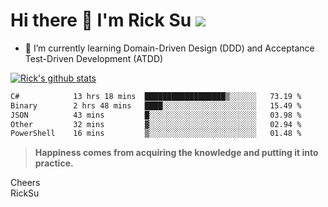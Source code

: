 # Hi there 👋 I'm Rick Su ![](https://komarev.com/ghpvc/?username=ricksu978)
<!--
**ricksu978/ricksu978** is a ✨ _special_ ✨ repository because its `README.md` (this file) appears on your GitHub profile.

Here are some ideas to get you started:

- 🔭 I’m currently working on ...
-->
- 🌱 I’m currently learning Domain-Driven Design (DDD) and Acceptance Test-Driven Development (ATDD)
<!--
- 👯 I’m looking to collaborate on ...
- 🤔 I’m looking for help with ...
- 💬 Ask me about ...
- 📫 How to reach me: ...
- 😄 Pronouns: ...
- ⚡ Fun fact: ...
-->
[![Rick's github stats](https://github-readme-stats.vercel.app/api?username=ricksu978&theme=dark)](https://github.com/ricksu978/ricksu978)

<!--START_SECTION:waka-->

```txt
C#            13 hrs 18 mins  ██████████████████▒░░░░░░   73.19 %
Binary        2 hrs 48 mins   ████░░░░░░░░░░░░░░░░░░░░░   15.49 %
JSON          43 mins         █░░░░░░░░░░░░░░░░░░░░░░░░   03.98 %
Other         32 mins         ▓░░░░░░░░░░░░░░░░░░░░░░░░   02.94 %
PowerShell    16 mins         ▒░░░░░░░░░░░░░░░░░░░░░░░░   01.48 %
```

<!--END_SECTION:waka-->

> **Happiness comes from acquiring the knowledge and putting it into practice.**

Cheers  
RickSu 
